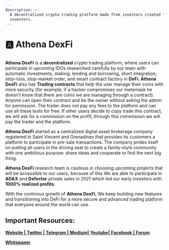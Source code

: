 ```yaml
---
description: >-
  A decentralized crypto trading platform made from investors created for
  investors.
---
```


# 🅰 Athena DexFi

<div align="left">

<figure><img src="../.gitbook/assets/AthenaDexFi.gif.GIF" alt=""><figcaption></figcaption></figure>

</div>

**Athena DexFi** is a **decentralized** crypto trading platform, where users can participate in upcoming IDOs researched carefully by our team with automatic investments, staking, lending and borrowing, short integration, stop-loss, stop-market order, and smart contract factory in **DeFi.  Athena DexFi** also has **Trading contracts** that help the user manage their coins with more security (for example, if a hacker compromises our metamask he doesn't know that there are coins we are managing through a contract). Anyone can open their contract and be the owner without asking the admin for permission. The trader does not pay any fees to the platform and can use all these tools for free. If other users decide to copy trade this contract, we will ask for a commission on the profit, through this commission we will pay the trader and the platform.



**Athena DexFi** started as a centralized digital asset brokerage company registered in Saint Vincent and Grenadines that provides its customers a platform to participate in pre-sale transactions. The company prides itself on putting all users in the driving seat to create a family-style community with one ambitious purpose: share ideas and cooperate to find the next big thing.



**Athena DexFi** research team is cautious in choosing upcoming projects that will be accessible to our users, because of this We are able to participate in **ADAX** and **Defector** private sales in 2021 which led our early investors with **1000% realized profits.**



With the continous growth of **Athena DexFi**, We keep building new features and transitioning into DeFi for a more secure and advanced trading platform that everyone around the world can use.

## Important Resources:

[**Website |** ](https://athenadexfi.com/)[**Twitter |** ](https://twitter.com/AthenaDexFi)[**Telegram |** ](https://t.me/AthenaCryptoBankGroup)[**Medium|** ](https://medium.com/@AthenaDexFi)[**Youtube|** ](https://www.youtube.com/@AthenaDexFi)[**Facebook |**  ](https://www.facebook.com/AthenaDexFi)[**Forum**](https://forum.athenacryptobank.io/)

[**Whitepaper**](https://athenacryptobank.io/doc/WHITEPAPER\_ATHENA\_CRYPTO\_BANK.pdf)

